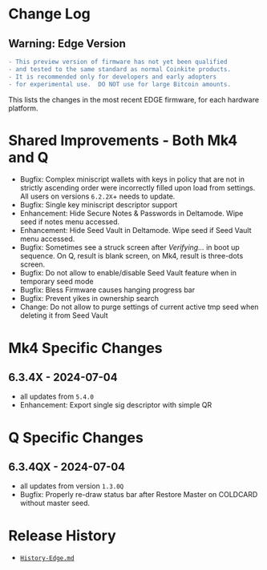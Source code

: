 # Change Log

## Warning: Edge Version

```diff
- This preview version of firmware has not yet been qualified
- and tested to the same standard as normal Coinkite products.
- It is recommended only for developers and early adopters
- for experimental use.  DO NOT use for large Bitcoin amounts.
```

This lists the changes in the most recent EDGE firmware, for each hardware platform.

# Shared Improvements - Both Mk4 and Q

- Bugfix: Complex miniscript wallets with keys in policy that are not in strictly ascending order were incorrectly filled
  upon load from settings. All users on versions `6.2.2X`+ needs to update. 
- Bugfix: Single key miniscript descriptor support
- Enhancement: Hide Secure Notes & Passwords in Deltamode. Wipe seed if notes menu accessed. 
- Enhancement: Hide Seed Vault in Deltamode. Wipe seed if Seed Vault menu accessed. 
- Bugfix: Sometimes see a struck screen after _Verifying..._ in boot up sequence.
  On Q, result is blank screen, on Mk4, result is three-dots screen.
- Bugfix: Do not allow to enable/disable Seed Vault feature when in temporary seed mode
- Bugfix: Bless Firmware causes hanging progress bar
- Bugfix: Prevent yikes in ownership search
- Change: Do not allow to purge settings of current active tmp seed when deleting it from Seed Vault


# Mk4 Specific Changes

## 6.3.4X - 2024-07-04

- all updates from `5.4.0`
- Enhancement: Export single sig descriptor with simple QR


# Q Specific Changes

## 6.3.4QX - 2024-07-04

- all updates from version `1.3.0Q`
- Bugfix: Properly re-draw status bar after Restore Master on COLDCARD without master seed.


# Release History

- [`History-Edge.md`](History-Edge.md)
